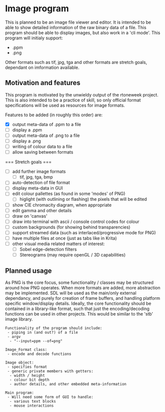# Image program

This is planned to be an image file viewer and editor.
It is intended to be able to show detailed information of the raw binary data of a file.
This program should be able to display images, but also work in a 'cli mode'.
This program will initialy support:
 * .ppm
 * .png

Other formats such as tif, jpg, tga and other formats are stretch goals, dependant on imformation available.

## Motivation and features
This program is motivated by the unwieldy output of the rtoneweek project.
This is also intended to be a practice of skill, so only official format specifications will be used as resources for image formats.

Features to be added (in roughly this order) are:
 - [x] output meta-data of .ppm to a file
 - [ ] display a .ppm
 - [ ] output meta-data of .png to a file
 - [ ] display a .png
 - [ ] writing of colour data to a file
 - [ ] allow saving between formats

=== Stretch goals ===
 - [ ] add further image formats
 	- [ ] tif, jpg, tga, bmp
 - [ ] auto-detection of file format
 - [ ] display meta-data in GUI
 - [ ] edit colour pallettes (as found in some 'modes' of PNG)
	- [ ] higlight (with outlining or flashing) the pixels that will be edited
 - [ ] show CIE chromacity diagram, when appropriate
 - [ ] edit gamma and other details
 - [ ] draw on 'canvas'
 - [ ] draw into terminal with ascii / console control codes for colour
 - [ ] custom backgrounds (for showing behind transparencies)
 - [ ] support streamed data (such as interlaced/progressive mode for PNG)
 - [ ] have multiple files at once (just as tabs like in Krita)
 - [ ] other visual media related matters of interest:
	- [ ] Sobel edge-detection filters
 	- [ ] Stereograms (may require openGL / 3D capabilities)

## Planned usage
As PNG is the core focus, some functionality / classes may be structured around how PNG operates.
When more formats are added, more abstraction may be implemented.
SDL will be used as the main/only external dependancy, and purely for creation of frame buffers, and handling platform specific window/display details.
Ideally, the core functionality should be contained in a library-like format, such that just the encoding/decoding functions can be used in other projects. This would be similar to the 'stb' image library.

	Functionality of the program should include:
	 - piping in (and out?) of a file
	 - argv
	  - "--input=ppm --of=png"

	Image_Format class:
	 - encode and decode functions 

	Image object:
	 - specifies format
	 - generic private members with getters:
	  - width / height
	  - colour bit depth
	  - author details, and other embedded meta-information

	Main program:
	 - Will need some form of GUI to handle:
	  - various text blocks
	  - mouse interactions
